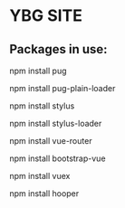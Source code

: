 # YBG SITE

## Packages in use:

npm install pug

npm install pug-plain-loader

npm install stylus

npm install stylus-loader

npm install vue-router

npm install bootstrap-vue

npm install vuex

npm install hooper
